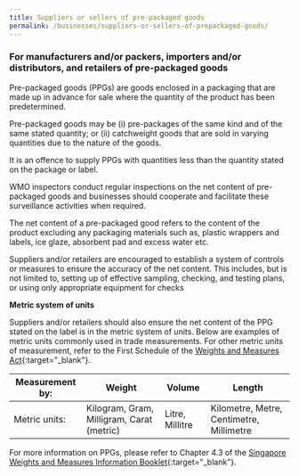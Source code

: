 ```yaml
---
title: Suppliers or sellers of pre-packaged goods
permalink: /businesses/suppliers-or-sellers-of-prepackaged-goods/
---
```

### For manufacturers and/or packers, importers and/or distributors, and retailers of pre-packaged goods

Pre-packaged goods (PPGs) are goods enclosed in a packaging that are made up in advance for sale where the quantity of the product has been predetermined.

Pre-packaged goods may be (i) pre-packages of the same kind and of the same stated quantity; or (ii) catchweight goods that are sold in varying quantities due to the nature of the goods.  

It is an offence to supply PPGs with quantities less than the quantity stated on the package or label. 

WMO inspectors conduct regular inspections on the net content of pre-packaged goods and businesses should cooperate and facilitate these surveillance activities when required.

The net content of a pre-packaged good refers to the content of the product excluding any packaging materials such as, plastic wrappers and labels, ice glaze, absorbent pad and excess water etc.

Suppliers and/or retailers are encouraged to establish a system of controls or measures to ensure the accuracy of the net content. This includes, but is not limited to, setting up of effective sampling, checking, and testing plans, or using only appropriate equipment for checks

**Metric system of units**

Suppliers and/or retailers should also ensure the net content of the PPG stated on the label is in the metric system of units. Below are examples of metric units commonly used in trade measurements. For other metric units of measurement, refer to the First Schedule of the [Weights and Measures Act][1]{:target="_blank"}.

[1]:https://sso.agc.gov.sg/Act/WMA1975

|Measurement by:|Weight|Volume|Length|
--- | --- | --- | --- 
| Metric units: | Kilogram, Gram, Milligram, Carat (metric) | Litre, Millitre | Kilometre, Metre, Centimetre, Millimetre

For more information on PPGs, please refer to Chapter 4.3 of the [Singapore Weights and Measures Information Booklet][2]{:target="_blank"}.

[2]:/files/businesses/wmo_info_booklet.pdf